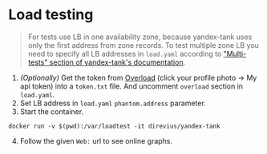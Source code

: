 # Load testing
> For tests use LB in one availability zone, because yandex-tank uses only the first address from zone records. To test multiple zone LB you need to specify all LB addresses in `load.yaml` according to ["Multi-tests" section of yandex-tank's documentation](https://yandextank.readthedocs.io/en/latest/core_and_modules.html#multi-tests).
1. _(Optionally)_ Get the token from [Overload](https://overload.yandex.net/) (click your profile photo -> My api token) into a `token.txt` file. And uncomment `overload` section in `load.yaml`.
2. Set LB address in `load.yaml` `phantom.address` parameter.
3. Start the container.
```shell
docker run -v $(pwd):/var/loadtest -it direvius/yandex-tank
```
4. Follow the given `Web:` url to see online graphs. 
